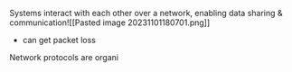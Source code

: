 Systems interact with each other over a network, enabling data sharing & communication![[Pasted image 20231101180701.png]]
- can get packet loss

Network protocols are organi